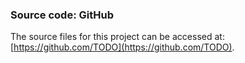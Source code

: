 ### Source code: GitHub

The source files for this project can be accessed at: [https://github.com/TODO](https://github.com/TODO).
